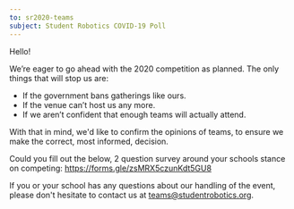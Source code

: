 ```yaml
---
to: sr2020-teams
subject: Student Robotics COVID-19 Poll
---
```


Hello!

We’re eager to go ahead with the 2020 competition as planned. The only things that will stop us are:

- If the government bans gatherings like ours.
- If the venue can’t host us any more.
- If we aren’t confident that enough teams will actually attend.

With that in mind, we'd like to confirm the opinions of teams, to ensure we make the correct, most informed, decision.

Could you fill out the below, 2 question survey around your schools stance on competing: https://forms.gle/zsMRX5czunKdt5GU8

If you or your school has any questions about our handling of the event, please don't hesitate to contact us at teams@studentrobotics.org.
